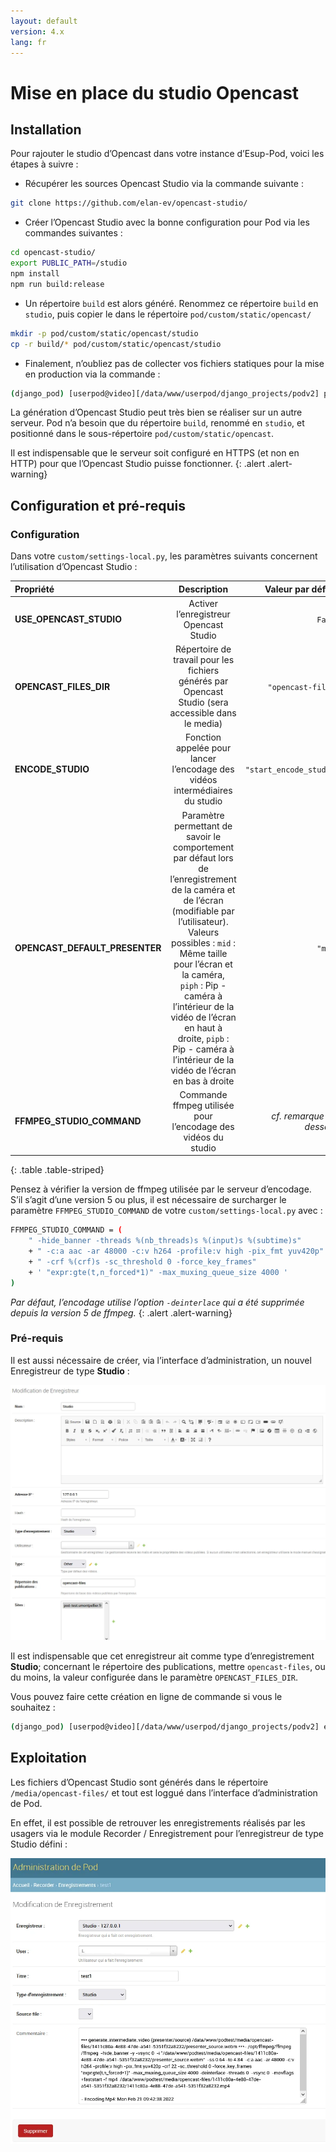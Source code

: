 ```yaml
---
layout: default
version: 4.x
lang: fr
---
```


# Mise en place du studio Opencast

## Installation

Pour rajouter le studio d’Opencast dans votre instance d’Esup-Pod, voici les étapes à suivre :

- Récupérer les sources Opencast Studio via la commande suivante :

```sh
git clone https://github.com/elan-ev/opencast-studio/
```

- Créer l’Opencast Studio avec la bonne configuration pour Pod via les commandes suivantes :

```sh
cd opencast-studio/
export PUBLIC_PATH=/studio
npm install
npm run build:release
```

- Un répertoire `build` est alors généré. Renommez ce répertoire `build` en `studio`, puis copier le dans le répertoire `pod/custom/static/opencast/`

```sh
mkdir -p pod/custom/static/opencast/studio
cp -r build/* pod/custom/static/opencast/studio
```

- Finalement, n’oubliez pas de collecter vos fichiers statiques pour la mise en production via la commande :

```sh
(django_pod) [userpod@video][/data/www/userpod/django_projects/podv2] python manage.py collectstatic
```

La génération d’Opencast Studio peut très bien se réaliser sur un autre serveur. Pod n’a besoin que du répertoire `build`, renommé en `studio`, et positionné dans le sous-répertoire `pod/custom/static/opencast`.

Il est indispensable que le serveur soit configuré en HTTPS (et non en HTTP) pour que l’Opencast Studio puisse fonctionner.
{: .alert .alert-warning}

## Configuration et pré-requis

### Configuration

Dans votre `custom/settings-local.py`, les paramètres suivants concernent l’utilisation d’Opencast Studio :

| Propriété  | Description  | Valeur par défaut |
|:---------------|:------------------:|-----------------------:|
| **USE_OPENCAST_STUDIO** | Activer l’enregistreur Opencast Studio | `False` |
| **OPENCAST_FILES_DIR**  | Répertoire de travail pour les fichiers générés par Opencast Studio (sera accessible dans le media) | `"opencast-files"` |
| **ENCODE_STUDIO**       | Fonction appelée pour lancer l’encodage des vidéos intermédiaires du studio | `"start_encode_studio"` |
| **OPENCAST_DEFAULT_PRESENTER** | Paramètre permettant de savoir le comportement par défaut lors de l’enregistrement de la caméra et de l’écran (modifiable par l’utilisateur). Valeurs possibles : `mid` : Même taille pour l’écran et la caméra, `piph` : Pip - caméra à l’intérieur de la vidéo de l’écran en haut à droite, `pipb` : Pip - caméra à l’intérieur de la vidéo de l’écran en bas à droite | `"mid"` |
| **FFMPEG_STUDIO_COMMAND** | Commande ffmpeg utilisée pour l’encodage des vidéos du studio | _cf. remarque ci-dessous_ |
{: .table .table-striped}

Pensez à vérifier la version de ffmpeg utilisée par le serveur d’encodage. S’il s’agit d’une version 5 ou plus, il est nécessaire de surcharger le paramètre `FFMPEG_STUDIO_COMMAND` de votre `custom/settings-local.py` avec :
```sh
FFMPEG_STUDIO_COMMAND = (
    " -hide_banner -threads %(nb_threads)s %(input)s %(subtime)s"
    + " -c:a aac -ar 48000 -c:v h264 -profile:v high -pix_fmt yuv420p"
    + " -crf %(crf)s -sc_threshold 0 -force_key_frames"
    + ' "expr:gte(t,n_forced*1)" -max_muxing_queue_size 4000 '
)
```
_Par défaut, l’encodage utilise l’option `-deinterlace` qui a été supprimée depuis la version 5 de ffmpeg._
{: .alert .alert-warning}

### Pré-requis

Il est aussi nécessaire de créer, via l’interface d’administration, un nouvel Enregistreur de type **Studio** :

![Modification de l’Enregistreur](opencast_screens/modif_recorder.webp)

Il est indispensable que cet enregistreur ait comme type d’enregistrement **Studio**; concernant le répertoire des publications, mettre `opencast-files`, ou du moins, la valeur configurée dans le paramètre `OPENCAST_FILES_DIR`.

Vous pouvez faire cette création en ligne de commande si vous le souhaitez :

```sh
(django_pod) [userpod@video][/data/www/userpod/django_projects/podv2] echo "from pod.recorder.models import Recorder; from pod.video.models import Type; type=Type.objects.get(pk=1); rec=Recorder.objects.create(name=’Studio’, address_ip=’127.0.0.1’, recording_type=’studio’, type=type)" | python manage.py shell
```

## Exploitation

Les fichiers d’Opencast Studio sont générés dans le répertoire `/media/opencast-files/` et tout est loggué dans l’interface d’administration de Pod.

En effet, il est possible de retrouver les enregistrements réalisés par les usagers via le module Recorder / Enregistrement pour l’enregistreur de type Studio défini :

![Modification de l’enregistrement](opencast_screens/enregistrement.webp)

